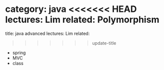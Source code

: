 category: java
<<<<<<< HEAD
lectures: Lim
related: Polymorphism
=======
title: java advanced
lectures: Lim
related:
>>>>>>> update-title
- spring
- MVC
- class